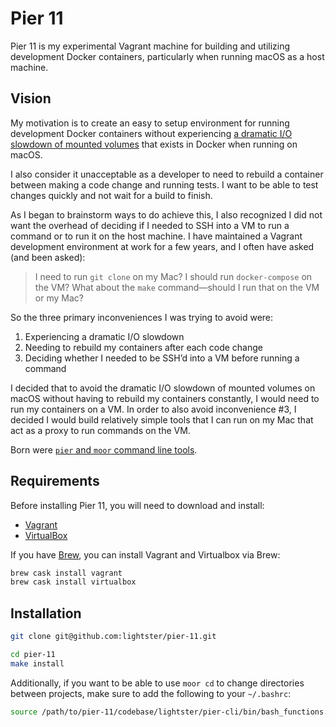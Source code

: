 # Pier 11
Pier 11 is my experimental Vagrant machine for building and utilizing development Docker containers, particularly when running macOS as a host machine.

## Vision
My motivation is to create an easy to setup environment for running development Docker containers without experiencing
[a dramatic I/O slowdown of mounted volumes](https://forums.docker.com/t/file-access-in-mounted-volumes-extremely-slow-cpu-bound/8076/276) that exists in Docker when running on macOS.

I also consider it unacceptable as a developer to need to rebuild a container between making a code change and running tests.  I want to be able to test changes quickly and not wait for a build to finish.

As I began to brainstorm ways to do achieve this, I also recognized I did not want the overhead of deciding if I needed to SSH into a VM to run a command or to run it on the host machine.  I have maintained a Vagrant development environment at work for a few years, and I often have asked (and been asked):

> I need to run `git clone` on my Mac? I should run `docker-compose` on the VM? What about the `make` command—should I run that on the VM or my Mac?

So the three primary inconveniences I was trying to avoid were:

1. Experiencing a dramatic I/O slowdown
2. Needing to rebuild my containers after each code change
3. Deciding whether I needed to be SSH’d into a VM before running a command

I decided that to avoid the dramatic I/O slowdown of mounted volumes on macOS without having to rebuild my containers constantly, I would need to run my containers on a VM.  In order to also avoid inconvenience #3, I decided I would build relatively simple tools that I can run on my Mac that act as a proxy to run commands on the VM.

Born were [`pier` and `moor` command line tools](https://github.com/lightster/pier-cli).

## Requirements
Before installing Pier 11, you will need to download and install:

 - [Vagrant](https://www.vagrantup.com/)
 - [VirtualBox](https://www.virtualbox.org/)

If you have [Brew](https://brew.sh/), you can install Vagrant and Virtualbox via Brew:

```bash
brew cask install vagrant
brew cask install virtualbox
```

## Installation

```bash
git clone git@github.com:lightster/pier-11.git

cd pier-11
make install
```

Additionally, if you want to be able to use `moor cd` to change directories between projects, make sure to add the following to your `~/.bashrc`:

```bash
source /path/to/pier-11/codebase/lightster/pier-cli/bin/bash_functions.sh
```

